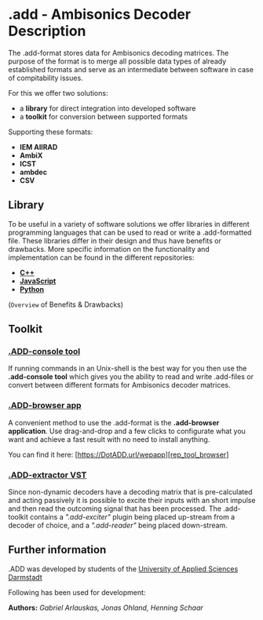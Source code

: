 .add - Ambisonics Decoder Description
========

The .add-format stores data for Ambisonics decoding matrices. The purpose of the format is to merge all possible data types of already established formats and serve as an intermediate between software in case of compitability issues.

For this we offer two solutions: 
* a **library** for direct integration into developed software
* a **toolkit** for conversion between supported formats

Supporting these formats:
* **IEM AllRAD**
* **AmbiX**
* **ICST**
* **ambdec**
* **CSV**

Library
--------

To be useful in a variety of software solutions we offer libraries in different programming languages that can be used to read or write a .add-formatted file. These libraries differ in their design and thus have benefits or drawbacks. More specific information on the functionality and implementation can be found in the different repositories:

* [**C++**][rep_lib_cpp]
* [**JavaScript**][rep_lib_js]
* [**Python**][rep_lib_py]

(`Overview` of Benefits & Drawbacks)


**Toolkit**
--------

### [.ADD-console tool][rep_tool_console]

If running commands in an Unix-shell is the best way for you then use the **.add-console tool** which gives you the ability to read and write .add-files or convert between different formats for Ambisonics decoder matrices. 


### [.ADD-browser app][rep_tool_browser]

A convenient method to use the .add-format is the **.add-browser application**. Use drag-and-drop and a few clicks to configurate what you want and achieve a fast result with no need to install anything.

You can find it here: [https://DotADD.url/wepapp][rep_tool_browser]


### [.ADD-extractor VST][rep_tool_extractor]

Since non-dynamic decoders have a decoding matrix that is pre-calculated and acting passively it is possible to excite their inputs with an short impulse and then read the outcoming signal that has been processed. The .add-toolkit contains a *".add-exciter"* plugin being placed up-stream from a decoder of choice, and a *".add-reader"* being placed down-stream. 


Further information
--------

.ADD was developed by students of the [University of Applied Sciences Darmstadt][url_hda]

Following has been used for development: 

**Authors:** *Gabriel Arlauskas, Jonas Ohland, Henning Schaar*






[rep_all]: https://github.com/smp-3d	"dotadd Overview"

[rep_lib_py]:https://github.com/smp-3d/dotadd.py	".ADD Python - dotadd.py repository"
[rep_lib_js]:https://github.com/smp-3d/dotadd.js	".ADD JavaScript - dotadd.js repository"
[rep_lib_cpp]:https://github.com/smp-3d/libdotadd	".ADD C++ - libdotadd repository"
[rep_lib_m]:https://github.com/smp-3d/dotadd.m	"ADD MatLab - dotadd.m repository"

[rep_tool_console]:https://github.com/smp-3d/dotadd.tools	".ADD-console tool"
[rep_tool_browser]:https://github.com/smp-3d/dotadd-online-converter	".ADD-browser app"
[rep_tool_extractor]:https://github.com/smp-3d/dotadd-dec-ripper	".ADD-extractor VST"

[url_hda]:https://h-da.de/ "h_da - University of Applied Sciences"

